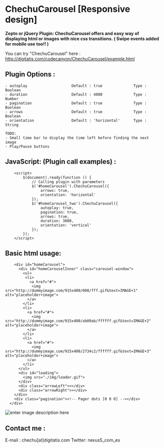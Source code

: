 ChechuCarousel [Responsive design]
================================

**Zepto or jQuery Plugin: ChechuCarousel offers and easy way of displaying html or images with nice css transitions.  ( Swipe events added for mobile use too!! )**

You can try "ChechuCarousel" here : http://digitatis.com/codecanyon/ChechuCarousel/example.html

Plugin Options :
---------

    - autoplay                    Default : true              Type : Boolean
    - duration                    Default : 4000              Type : Number
    - pagination                  Default : true              Type : Boolean
    - arrows                      Default : true              Type : Boolean
    - orientation                 Default : 'horizontal'      Type : String
    
    TODO: 
    - Small time bar to display the time left before finding the next image
    - Play/Pause buttons
    

JavaScript: (Plugin call examples) :
---------

```
    <script>
        $(document).ready(function () {
            // Calling plugin with parameters
            $('#homeCarousel').ChechuCarousel({
                arrows: true,
                orientation: 'horizontal'
            });
            $('#homeCarousel_two').ChechuCarousel({
                autoplay: true,
                pagination: true,
                arrows: true,
                duration: 3000,
                orientation: 'vertical'
            });
        });
    </script>
```
Basic html usage:
---------
```
    <div id="homeCarousel">
      <div id="homeCarouselInner" class="carousel-window">
        <ul>
         <li>
           <a href="#">
            <img src="http://dummyimage.com/915x400/000/fff.gif&text=IMAGE+1" alt="placeholder+image">
          </a>
        </li>
        <li>
          <a href="#">
            <img src="http://dummyimage.com/915x400/ab09ab/ffffff.gif&text=IMAGE+2" alt="placeholder+image">
          </a>
        </li>
        <li>
          <a href="#">
            <img src="http://dummyimage.com/915x400/2734c2/ffffff.gif&text=IMAGE+3" alt="placeholder+image">
          </a>
        </li>
      </ul>
      <div id="loading">
        <img src="./img/loader.gif">
      </div>
      <div class="arrowLeft"><</div>
      <div class="arrowRight">></div>
    </div>
    <div class="pagination"><!-- Pager dots [0 0 0] --></div>
  </div>
```
![enter image description here][1]


  [1]: http://www.digitatis.com/imagenes/carousel.jpg


Contact me :
---------
E-mail : chechu[at]digitatis.com
Twitter: nexus5_com_es
